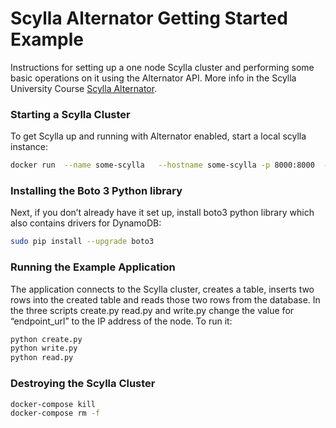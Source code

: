 # Scylla Alternator Getting Started Example
Instructions for setting up a one node Scylla cluster and performing some basic operations on it using the Alternator API. More info in the Scylla University Course [Scylla Alternator](https://university.scylladb.com/courses/scylla-alternator/lessons/dynamodb-api-compatibility-project-alternator-basics/). 

### Starting a Scylla Cluster
To get Scylla up and running with Alternator enabled, start a local scylla instance:
```bash
docker run  --name some-scylla   --hostname some-scylla -p 8000:8000  -d scylladb/scylla:4.5.0    --smp 1 --memory=750M --overprovisioned 1 --alternator-port=8000
```

### Installing the Boto 3 Python library
Next, if you don’t already have it set up, install boto3 python library which also contains drivers for DynamoDB:
```bash
sudo pip install --upgrade boto3
```

### Running the Example Application
The application connects to the Scylla cluster, creates a table, inserts two rows into the created table and reads those two rows from the database. 
In the three scripts create.py read.py and write.py change the value for “endpoint_url” to the IP address of the node. 
To run it:
```bash
python create.py
python write.py
python read.py
```

### Destroying the Scylla Cluster
```bash
docker-compose kill
docker-compose rm -f
```

